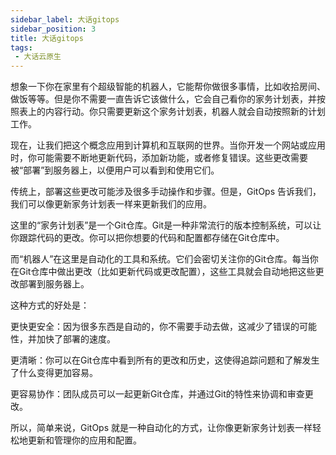 ```yaml
---
sidebar_label: 大话gitops
sidebar_position: 3
title: 大话gitops
tags:
 - 大话云原生
---
```


想象一下你在家里有个超级智能的机器人，它能帮你做很多事情，比如收拾房间、做饭等等。但是你不需要一直告诉它该做什么，它会自己看你的家务计划表，并按照表上的内容行动。你只需要更新这个家务计划表，机器人就会自动按照新的计划工作。

现在，让我们把这个概念应用到计算机和互联网的世界。当你开发一个网站或应用时，你可能需要不断地更新代码，添加新功能，或者修复错误。这些更改需要被“部署”到服务器上，以便用户可以看到和使用它们。

传统上，部署这些更改可能涉及很多手动操作和步骤。但是，GitOps 告诉我们，我们可以像更新家务计划表一样来更新我们的应用。

这里的“家务计划表”是一个Git仓库。Git是一种非常流行的版本控制系统，可以让你跟踪代码的更改。你可以把你想要的代码和配置都存储在Git仓库中。

而“机器人”在这里是自动化的工具和系统。它们会密切关注你的Git仓库。每当你在Git仓库中做出更改（比如更新代码或更改配置），这些工具就会自动地把这些更改部署到服务器上。

这种方式的好处是：

更快更安全：因为很多东西是自动的，你不需要手动去做，这减少了错误的可能性，并加快了部署的速度。

更清晰：你可以在Git仓库中看到所有的更改和历史，这使得追踪问题和了解发生了什么变得更加容易。

更容易协作：团队成员可以一起更新Git仓库，并通过Git的特性来协调和审查更改。

所以，简单来说，GitOps 就是一种自动化的方式，让你像更新家务计划表一样轻松地更新和管理你的应用和配置。


